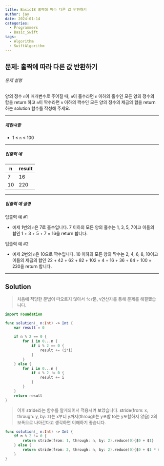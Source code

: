 ```yaml
---
title: Basic18 홀짝에 따라 다른 값 반환하기
author: jay
date: 2024-01-14
categories:
  - Programmers
  - Basic_Swift
tags:
  - Algorithm
  - SwiftAlgorithm
---
```

## 문제: 홀짝에 따라 다른 값 반환하기
###### 문제 설명

양의 정수 `n`이 매개변수로 주어질 때, `n`이 홀수라면 `n` 이하의 홀수인 모든 양의 정수의 합을 return 하고 `n`이 짝수라면 `n` 이하의 짝수인 모든 양의 정수의 제곱의 합을 return 하는 solution 함수를 작성해 주세요.

---

##### 제한사항

- 1 ≤ `n` ≤ 100

---

##### 입출력 예

|n|result|
|---|---|
|7|16|
|10|220|

---

##### 입출력 예 설명

입출력 예 #1

- 예제 1번의 `n`은 7로 홀수입니다. 7 이하의 모든 양의 홀수는 1, 3, 5, 7이고 이들의 합인 1 + 3 + 5 + 7 = 16을 return 합니다.

입출력 예 #2

- 예제 2번의 `n`은 10으로 짝수입니다. 10 이하의 모든 양의 짝수는 2, 4, 6, 8, 10이고 이들의 제곱의 합인 22 + 42 + 62 + 82 + 102 = 4 + 16 + 36 + 64 + 100 = 220을 return 합니다.

---

## Solution

> 처음에 적당한 문법이 떠오르지 않아서 `for`문, `%`연산자를 통해 문제를 해결했습니다. 

```swift
import Foundation

func solution(_ n:Int) -> Int {
    var result = 0
    
    if n % 2 == 0 {
        for i in 0...n {
            if i % 2 == 0 {
                result += (i*i)
            }
        }
    } else {
        for i in 0...n {
            if i % 2 != 0 {
                result += i
            }
        }
    }
    return result
}
```

> 이후 stride라는 함수를 알게되어서 적용시켜 보았습니다. stride(from: x, through: y, by: z)는 x부터 y까지(through는 y포함 to는 y포함하지 않음) z의 보폭으로 나아간다고 생각하면 이해하기 좋습니다.

```swift
func solution(_ n:Int) -> Int {
    if n % 2 != 0 {
        return stride(from: 1, through: n, by: 2).reduce(0){$0 + $1}
    } else {
        return stride(from: 2, through: n, by: 2).reduce(0){$0 + $1 * $1}
    }
}
```